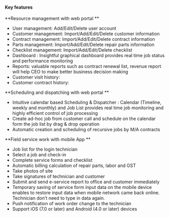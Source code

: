 #### Key features



**Resource management with web portal  **

* User management: Add/Edit/Delete user account
* Customer management: Import/Add/Edit/Delete customer information
* Contract  management: Import/Add/Edit/Delete contract information
* Parts management: Import/Add/Edit/Delete repair parts information
* Checklist  management: Import/Add/Edit/Delete checklist
* Dashboard : Insightful graphical dashboard provides real time job status and performance monitoring
* Reports: valuable reports such as contract renewal list, revenue report will help CEO to make better business decision making
* Customer visit history: 
* Customer contract history: 



**Scheduling and dispatching with web portal **

* Intuitive calendar based Scheduling & Dispatcher : Calendar \(Timeline, weekly and monthly\) and Job List provides real time job monitoring and highly efficient control of job processing
* Create ad-hoc job from customer call and schedule on the calendar form the job list by drag & drop operation
* Automatic creation and scheduling of recursive jobs by M/A contracts



**Field service work with mobile App **

* Job list for the login technician
* Select a job and check-in
* Complete service forms and checklist
* Automatic billing calculation of repair parts, labor and GST
* Take photos of site
* Take signatures of technician and customer
* Submit and send e-service report to office and customer immediately
* Temporary saving of service form input data on the mobile device enables to restore input data when mobile network came back online. Technician don’t need to type in data again.
* Push notification of  work order change to the technician
* Support iOS \(7.0 or later\) and Android \(4.0 or later\) devices



